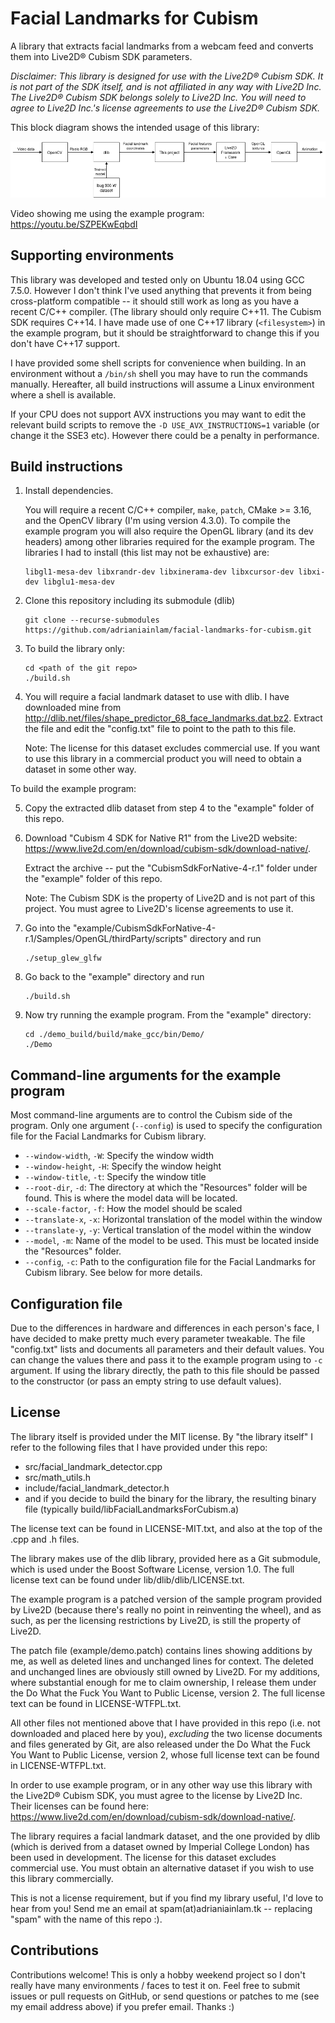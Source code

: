 # Facial Landmarks for Cubism

A library that extracts facial landmarks from a webcam feed and converts them
into Live2D® Cubism SDK parameters.

*Disclaimer: This library is designed for use with the Live2D® Cubism SDK.
It is not part of the SDK itself, and is not affiliated in any way with Live2D
Inc. The Live2D® Cubism SDK belongs solely to Live2D Inc. You will need to
agree to Live2D Inc.'s license agreements to use the Live2D® Cubism SDK.*

This block diagram shows the intended usage of this library:

![Block diagram showing interaction of this library with other components](block_diagram.png)

Video showing me using the example program:
<https://youtu.be/SZPEKwEqbdI>


## Supporting environments

This library was developed and tested only on Ubuntu 18.04 using GCC 7.5.0.
However I don't think I've used anything that prevents it from being
cross-platform compatible -- it should still work as long as you have a
recent C/C++ compiler. (The library should only require C++11. The Cubism
SDK requires C++14. I have made use of one C++17 library (`<filesystem>`)
in the example program, but it should be straightforward to change this
if you don't have C++17 support.

I have provided some shell scripts for convenience when building. In an
environment without a `/bin/sh` shell you may have to run the commands
manually. Hereafter, all build instructions will assume a Linux environment
where a shell is available.

If your CPU does not support AVX instructions you may want to edit the
relevant build scripts to remove the `-D USE_AVX_INSTRUCTIONS=1` variable
(or change it the SSE3 etc). However there could be a penalty in performance.

## Build instructions

1. Install dependencies.

   You will require a recent C/C++ compiler, `make`, `patch`, CMake >= 3.16,
   and the OpenCV library (I'm using version 4.3.0). To compile the example
   program you will also require the OpenGL library (and its dev headers)
   among other libraries required for the example program. The libraries I
   had to install (this list may not be exhaustive) are:

       libgl1-mesa-dev libxrandr-dev libxinerama-dev libxcursor-dev libxi-dev libglu1-mesa-dev

2. Clone this repository including its submodule (dlib)

       git clone --recurse-submodules https://github.com/adrianiainlam/facial-landmarks-for-cubism.git

3. To build the library only:

       cd <path of the git repo>
       ./build.sh

4. You will require a facial landmark dataset to use with dlib. I have
   downloaded mine from
   <http://dlib.net/files/shape_predictor_68_face_landmarks.dat.bz2>.
   Extract the file and edit the "config.txt" file to point to the
   path to this file.

   Note: The license for this dataset excludes commercial use. If you want
   to use this library in a commercial product you will need to obtain a
   dataset in some other way.

To build the example program:

5. Copy the extracted dlib dataset from step 4 to the "example" folder
   of this repo.

6. Download "Cubism 4 SDK for Native R1" from the Live2D website:
   <https://www.live2d.com/en/download/cubism-sdk/download-native/>.

   Extract the archive -- put the "CubismSdkForNative-4-r.1" folder under
   the "example" folder of this repo.

   Note: The Cubism SDK is the property of Live2D and is not part of this
   project. You must agree to Live2D's license agreements to use it.

7. Go into the
   "example/CubismSdkForNative-4-r.1/Samples/OpenGL/thirdParty/scripts"
   directory and run

       ./setup_glew_glfw

8. Go back to the "example" directory and run

       ./build.sh

9. Now try running the example program. From the "example" directory:

       cd ./demo_build/build/make_gcc/bin/Demo/
       ./Demo


## Command-line arguments for the example program

Most command-line arguments are to control the Cubism side of the program.
Only one argument (`--config`) is used to specify the configuration file
for the Facial Landmarks for Cubism library.

 * `--window-width`, `-W`: Specify the window width
 * `--window-height`, `-H`: Specify the window height
 * `--window-title`, `-t`: Specify the window title
 * `--root-dir`, `-d`: The directory at which the "Resources" folder will
   be found. This is where the model data will be located.
 * `--scale-factor`, `-f`: How the model should be scaled
 * `--translate-x`, `-x`: Horizontal translation of the model within the
   window
 * `--translate-y`, `-y`: Vertical translation of the model within the window
 * `--model`, `-m`: Name of the model to be used. This must be located inside
   the "Resources" folder.
 * `--config`, `-c`: Path to the configuration file for the Facial Landmarks
   for Cubism library. See below for more details.


## Configuration file

Due to the differences in hardware and differences in each person's face,
I have decided to make pretty much every parameter tweakable. The file
"config.txt" lists and documents all parameters and their default values.
You can change the values there and pass it to the example program using
to `-c` argument. If using the library directly, the path to this file
should be passed to the constructor (or pass an empty string to use
default values).

## License

The library itself is provided under the MIT license. By "the library itself"
I refer to the following files that I have provided under this repo:

 * src/facial_landmark_detector.cpp
 * src/math_utils.h
 * include/facial_landmark_detector.h
 * and if you decide to build the binary for the library, the resulting
   binary file (typically build/libFacialLandmarksForCubism.a)

The license text can be found in LICENSE-MIT.txt, and also at the top of
the .cpp and .h files.

The library makes use of the dlib library, provided here as a Git
submodule, which is used under the Boost Software License, version 1.0.
The full license text can be found under lib/dlib/dlib/LICENSE.txt.

The example program is a patched version of the sample program provided
by Live2D (because there's really no point in reinventing the wheel),
and as such, as per the licensing restrictions by Live2D, is still the
property of Live2D.

The patch file (example/demo.patch) contains lines showing additions by
me, as well as deleted lines and unchanged lines for context. The deleted
and unchanged lines are obviously still owned by Live2D. For my additions,
where substantial enough for me to claim ownership, I release them under
the Do What the Fuck You Want to Public License, version 2. The full license
text can be found in LICENSE-WTFPL.txt.

All other files not mentioned above that I have provided in this repo
(i.e. not downloaded and placed here by you), *excluding* the two license
documents and files generated by Git, are also released under the Do What
the Fuck You Want to Public License, version 2, whose full license text
can be found in LICENSE-WTFPL.txt.

In order to use example program, or in any other way use this library
with the Live2D® Cubism SDK, you must agree to the license by Live2D Inc.
Their licenses can be found here:
<https://www.live2d.com/en/download/cubism-sdk/download-native/>.

The library requires a facial landmark dataset, and the one provided by
dlib (which is derived from a dataset owned by Imperial College London)
has been used in development. The license for this dataset excludes
commercial use. You must obtain an alternative dataset if you wish to
use this library commercially.

This is not a license requirement, but if you find my library useful,
I'd love to hear from you! Send me an email at spam(at)adrianiainlam.tk --
replacing "spam" with the name of this repo :).

## Contributions

Contributions welcome! This is only a hobby weekend project so I don't
really have many environments / faces to test it on. Feel free to submit
issues or pull requests on GitHub, or send questions or patches to me
(see my email address above) if you prefer email. Thanks :)


